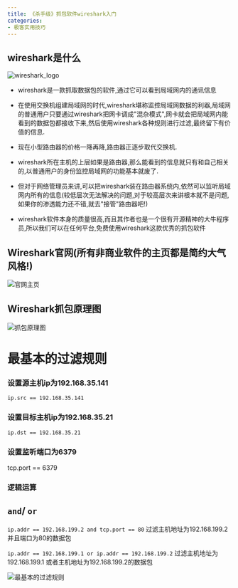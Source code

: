 ```yaml
---
title: 《杀手级》抓包软件wireshark入门
categories:
- 极客实用技巧
---
```






## wireshark是什么

![wireshark_logo](https://v2fy.com/asset/0i/jikemiji/jikemiji-md/2020-12-26-wireshark-1609037494000.assets/3203841-0a0585c6366366fb.png)


- wireshark是一款抓取数据包的软件,通过它可以看到局域网内的通讯信息

- 在使用交换机组建局域网的时代,wireshark堪称监控局域网数据的利器,局域网的普通用户只要通过wireshark把网卡调成"混杂模式",网卡就会把局域网内能看到的数据包都接收下来,然后使用wireshark各种规则进行过滤,最终留下有价值的信息.

- 现在小型路由器的价格一降再降,路由器正逐步取代交换机.

- wireshark所在主机的上层如果是路由器,那么能看到的信息就只有和自己相关的,以普通用户的身份监控局域网的功能基本就废了.

- 但对于网络管理员来讲,可以把wireshark装在路由器系统内,依然可以监听局域网内所有的信息(较低层次无法解决的问题,对于较高层次来讲根本就不是问题,如果你的渗透能力还不错,就去"接管"路由器吧!)

- wireshark软件本身的质量很高,而且其作者也是一个很有开源精神的大牛程序员,所以我们可以在任何平台,免费使用wireshark这款优秀的抓包软件

## Wireshark官网(所有非商业软件的主页都是简约大气风格!)

![官网主页](https://v2fy.com/asset/0i/jikemiji/jikemiji-md/2020-12-26-wireshark-1609037494000.assets/3203841-7a6e55b4b67edf1a.png)


## Wireshark抓包原理图

![抓包原理图](https://v2fy.com/asset/0i/jikemiji/jikemiji-md/2020-12-26-wireshark-1609037494000.assets/3203841-4699807497fad39e.png)


# 最基本的过滤规则





### 设置源主机ip为192.168.35.141
`ip.src == 192.168.35.141`

### 设置目标主机ip为192.168.35.21
`ip.dst == 192.168.35.21`
### 设置监听端口为6379
tcp.port == 6379

### 逻辑运算

`and`/ `or`
---

`ip.addr == 192.168.199.2 and tcp.port == 80` 过滤主机地址为192.168.199.2 并且端口为80的数据包

`ip.addr == 192.168.199.1 or ip.addr == 192.168.199.2` 过滤主机地址为192.168.199.1 或者主机地址为192.168.199.2的数据包



![最基本的过滤规则](https://v2fy.com/asset/0i/jikemiji/jikemiji-md/2020-12-26-wireshark-1609037494000.assets/3203841-50d6cc082f5a3082.png)







